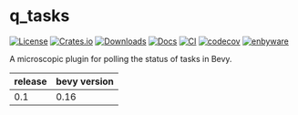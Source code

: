# q_tasks

[![License](https://img.shields.io/badge/license-MIT%2FApache-blue.svg)](https://github.com/bevyengine/bevy#license)
[![Crates.io](https://img.shields.io/crates/v/q_tasks.svg)](https://crates.io/crates/q_tasks)
[![Downloads](https://img.shields.io/crates/d/q_tasks.svg)](https://crates.io/crates/q_tasks)
[![Docs](https://docs.rs/q_tasks/badge.svg)](https://docs.rs/q_tasks/latest/q_tasks/)
[![CI](https://github.com/ada-x64/q_tasks/actions/workflows/ci.yaml/badge.svg)](https://github.com/ada-x64/q_tasks/actions)
[![codecov](https://codecov.io/github/ada-x64/q_tasks/graph/badge.svg?token=2gqZobeujo)](https://codecov.io/github/ada-x64/q_tasks)
[![enbyware](https://pride-badges.pony.workers.dev/static/v1?label=enbyware&labelColor=%23555&stripeWidth=8&stripeColors=FCF434%2CFFFFFF%2C9C59D1%2C2C2C2C "they/she")](https://en.pronouns.page/are/they&she)

A microscopic plugin for polling the status of tasks in Bevy.

| release | bevy version |
| --- | --- |
| 0.1 | 0.16 |
